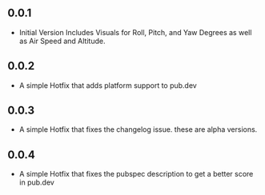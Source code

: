 ## 0.0.1

* Initial Version Includes Visuals for Roll, Pitch, and Yaw Degrees as well as Air Speed and Altitude.

## 0.0.2

* A simple Hotfix that adds platform support to pub.dev


## 0.0.3

* A simple Hotfix that fixes the changelog issue. these are alpha versions.

## 0.0.4

* A simple Hotfix that fixes the pubspec description to get a better score in pub.dev
